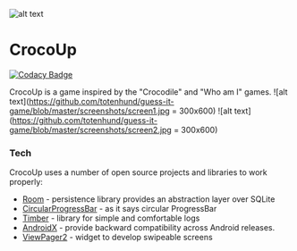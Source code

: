 ![alt text](https://github.com/totenhund/guess-it-game/blob/master/screenshots/gitbanner.png?raw=true)

# CrocoUp

[![Codacy Badge](https://api.codacy.com/project/badge/Grade/50aeaeebb56a4d28a4e3d8d91ff4c2b0)](https://app.codacy.com/gh/totenhund/guess-it-game?utm_source=github.com&utm_medium=referral&utm_content=totenhund/guess-it-game&utm_campaign=Badge_Grade)

CrocoUp is a game inspired by the "Crocodile" and "Who am I" games.
![alt text](https://github.com/totenhund/guess-it-game/blob/master/screenshots/screen1.jpg = 300x600)
![alt text](https://github.com/totenhund/guess-it-game/blob/master/screenshots/screen2.jpg = 300x600)
### Tech

CrocoUp uses a number of open source projects and libraries to work properly:

* [Room](https://developer.android.com/jetpack/androidx/releases/room) - persistence library provides an abstraction layer over SQLite
* [CircularProgressBar](https://github.com/lopspower/CircularProgressBar) - as it says circular ProgressBar
* [Timber](https://github.com/JakeWharton/timber) - library for simple and comfortable logs
* [AndroidX](https://developer.android.com/jetpack/androidx) - provide backward compatibility across Android releases.
* [ViewPager2](https://developer.android.com/jetpack/androidx/releases/viewpager2) - widget to develop swipeable screens


